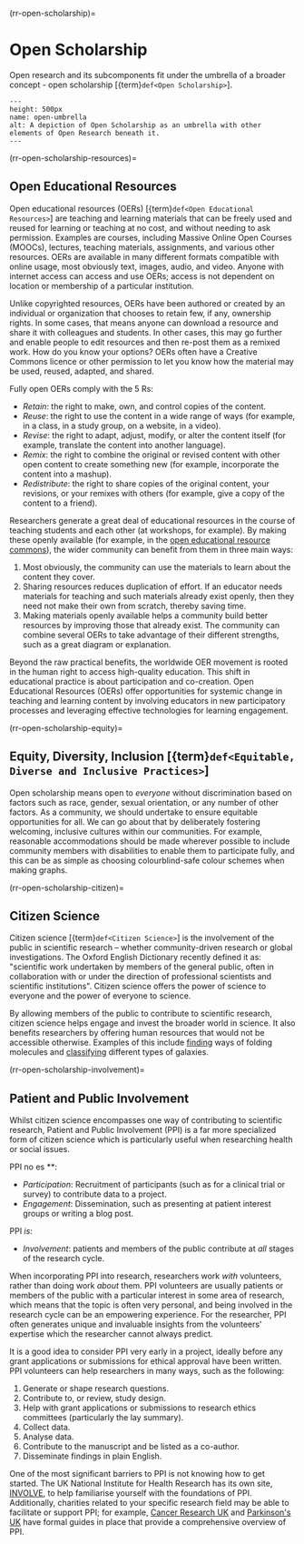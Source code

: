 (rr-open-scholarship)=
# Open Scholarship

Open research and its subcomponents fit under the umbrella of a broader concept - open scholarship [{term}`def<Open Scholarship>`].

```{figure} ../../figures/open-umbrella.png
---
height: 500px
name: open-umbrella
alt: A depiction of Open Scholarship as an umbrella with other elements of Open Research beneath it.
---
```

(rr-open-scholarship-resources)=
## Open Educational Resources

Open educational resources (OERs) [{term}`def<Open Educational Resources>`] are teaching and learning materials that can be freely used and reused for learning or teaching at no cost, and without needing to ask permission. Examples are courses, including Massive Online Open Courses (MOOCs), lectures, teaching materials, assignments, and various other resources. OERs are available in many different formats compatible with online usage, most obviously text, images, audio, and video. Anyone with internet access can access and use OERs; access is not dependent on location or membership of a particular institution.

Unlike copyrighted resources, OERs have been authored or created by an individual or organization that chooses to retain few, if any, ownership rights. In some cases, that means anyone can download a resource and share it with colleagues and students. In other cases, this may go further and enable people to edit resources and then re-post them as a remixed work. How do you know your options? OERs often have a Creative Commons licence or other permission to let you know how the material may be used, reused, adapted, and shared.

Fully open OERs comply with the 5 Rs:

- _Retain_: the right to make, own, and control copies of the content.
- _Reuse_: the right to use the content in a wide range of ways (for example, in a class, in a study group, on a website, in a video).
- _Revise_: the right to adapt, adjust, modify, or alter the content itself (for example, translate the content into another language).
- _Remix_: the right to combine the original or revised content with other open content to create something new (for example, incorporate the content into a mashup).
- _Redistribute_: the right to share copies of the original content, your revisions, or your remixes with others (for example, give a copy of the content to a friend).

Researchers generate a great deal of educational resources in the course of teaching students and each other (at workshops, for example). By making these openly available (for example, in the [open educational resource commons](https://www.oercommons.org/)), the wider community can benefit from them in three main ways:

1. Most obviously, the community can use the materials to learn about the content they cover.
2. Sharing resources reduces duplication of effort. If an educator needs materials for teaching and such materials already exist openly, then they need not make their own from scratch, thereby saving time.
3. Making materials openly available helps a community build better resources by improving those that already exist. The community can combine several OERs to take advantage of their different strengths, such as a great diagram or explanation.

Beyond the raw practical benefits, the worldwide OER movement is rooted in the human right to access high-quality education. This shift in educational practice is about participation and co-creation. Open Educational Resources (OERs) offer opportunities for systemic change in teaching and learning content by involving educators in new participatory processes and leveraging effective technologies for learning engagement.

(rr-open-scholarship-equity)=
## Equity, Diversity, Inclusion [{term}`def<Equitable, Diverse and Inclusive Practices>`]

Open scholarship means open to *everyone* without discrimination based on factors such as race, gender, sexual orientation, or any number of other factors. As a community, we should undertake to ensure equitable opportunities for all. We can go about that by deliberately fostering welcoming, inclusive cultures within our communities. For example, reasonable accommodations should be made wherever possible to include community members with disabilities to enable them to participate fully, and this can be as simple as choosing colourblind-safe colour schemes when making graphs.

(rr-open-scholarship-citizen)=
## Citizen Science

Citizen science [{term}`def<Citizen Science>`] is the involvement of the public in scientific research – whether community-driven research or global investigations. The Oxford English Dictionary recently defined it as: "scientific work undertaken by members of the general public, often in collaboration with or under the direction of professional scientists and scientific institutions". Citizen science offers the power of science to everyone and the power of everyone to science.

By allowing members of the public to contribute to scientific research, citizen science helps engage and invest the broader world in science. It also benefits researchers by offering human resources that would not be accessible otherwise. Examples of this include [finding](https://citizensciencegames.com/games/eterna/) ways of folding molecules and [classifying](https://www.zooniverse.org/) different types of galaxies.

(rr-open-scholarship-involvement)=
## Patient and Public Involvement

Whilst citizen science encompasses one way of contributing to scientific research, Patient and Public Involvement (PPI) is a far more specialized form of citizen science which is particularly useful when researching health or social issues.

PPI no es **:
- _Participation_: Recruitment of participants (such as for a clinical trial or survey) to contribute data to a project.
- _Engagement_: Dissemination, such as presenting at patient interest groups or writing a blog post.

PPI *is*:
- _Involvement_: patients and members of the public contribute at *all* stages of the research cycle.

When incorporating PPI into research, researchers work *with* volunteers, rather than doing work *about* them. PPI volunteers are usually patients or members of the public with a particular interest in some area of research, which means that the topic is often very personal, and being involved in the research cycle can be an empowering experience. For the researcher, PPI often generates unique and invaluable insights from the volunteers' expertise which the researcher cannot always predict.

It is a good idea to consider PPI very early in a project, ideally before any grant applications or submissions for ethical approval have been written. PPI volunteers can help researchers in many ways, such as the following:
1. Generate or shape research questions.
2. Contribute to, or review, study design.
3. Help with grant applications or submissions to research ethics committees (particularly the lay summary).
4. Collect data.
5. Analyse data.
6. Contribute to the manuscript and be listed as a co-author.
7. Disseminate findings in plain English.

One of the most significant barriers to PPI is not knowing how to get started. The UK National Institute for Health Research has its own site, [INVOLVE](https://www.invo.org.uk/), to help familiarise yourself with the foundations of PPI. Additionally, charities related to your specific research field may be able to facilitate or support PPI; for example, [Cancer Research UK](https://www.cancerresearchuk.org/funding-for-researchers/patient-involvement-toolkit-for-researchers) and [Parkinson's UK](https://www.parkinsons.org.uk/research/patient-and-public-involvement-ppi) have formal guides in place that provide a comprehensive overview of PPI.
